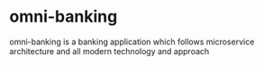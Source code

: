 # omni-banking
omni-banking is a banking application which follows microservice architecture and all modern technology and approach
